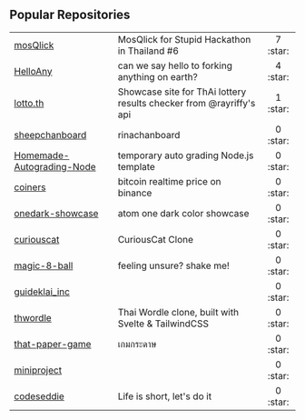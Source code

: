 

## Popular Repositories
<table>
<tr><td><a href="https://github.com/santhitak/mosQlick">mosQlick</a></td><td>MosQlick for Stupid Hackathon in Thailand #6</td><td align="center" width="12%">7 :star:</td></tr>
<tr><td><a href="https://github.com/santhitak/HelloAny">HelloAny</a></td><td>can we say hello to forking anything on earth?</td><td align="center" width="12%">4 :star:</td></tr>
<tr><td><a href="https://github.com/santhitak/lotto.th">lotto.th</a></td><td>Showcase site for ThAi lottery results checker from @rayriffy's api</td><td align="center" width="12%">1 :star:</td></tr>
<tr><td><a href="https://github.com/santhitak/sheepchanboard">sheepchanboard</a></td><td>rinachanboard</td><td align="center" width="12%">0 :star:</td></tr>
<tr><td><a href="https://github.com/santhitak/Homemade-Autograding-Node">Homemade-Autograding-Node</a></td><td>temporary auto grading Node.js template</td><td align="center" width="12%">0 :star:</td></tr>
<tr><td><a href="https://github.com/santhitak/coiners">coiners</a></td><td>bitcoin realtime price on binance</td><td align="center" width="12%">0 :star:</td></tr>
<tr><td><a href="https://github.com/santhitak/onedark-showcase">onedark-showcase</a></td><td>atom one dark color showcase</td><td align="center" width="12%">0 :star:</td></tr>
<tr><td><a href="https://github.com/santhitak/curiouscat">curiouscat</a></td><td>CuriousCat Clone</td><td align="center" width="12%">0 :star:</td></tr>
<tr><td><a href="https://github.com/santhitak/magic-8-ball">magic-8-ball</a></td><td>feeling unsure? shake me!</td><td align="center" width="12%">0 :star:</td></tr>
<tr><td><a href="https://github.com/santhitak/guideklai_inc">guideklai_inc</a></td><td></td><td align="center" width="12%">0 :star:</td></tr>
<tr><td><a href="https://github.com/santhitak/thwordle">thwordle</a></td><td>Thai Wordle clone, built with Svelte & TailwindCSS</td><td align="center" width="12%">0 :star:</td></tr>
<tr><td><a href="https://github.com/santhitak/that-paper-game">that-paper-game</a></td><td>เกมกระดาษ</td><td align="center" width="12%">0 :star:</td></tr>
<tr><td><a href="https://github.com/santhitak/miniproject">miniproject</a></td><td></td><td align="center" width="12%">0 :star:</td></tr>
<tr><td><a href="https://github.com/santhitak/codeseddie">codeseddie</a></td><td>Life is short, let's do it</td><td align="center" width="12%">0 :star:</td></tr>
</table>
